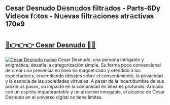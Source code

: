 ## Cesar Desnudo D𝚎sn𝚞dos filtr𝚊dos - Parts-6Dy Vid𝚎os f𝚘tos - N𝚞evas filtr𝚊ciones atr𝚊ctivas 170e9

# <h2><a href="http://mb1k23i.tromn.icu/?c=Cesar+Desnudo">🔗👉👉👉 Cesar Desnudo 🔗🔗</a></h2>

[![Cesar Desnudo nuevo](https://i.imgur.com/pEAQMta.gif)](http://mb1k23i.tromn.icu/?c=Cesar+Desnudo)
Cesar Desnudo, una persona intrigante y enigmática, desafía la categorización simple. Su forma poco convencional de crear una presencia en línea ha magnetizado y ofendido a los espectadores, encendiendo debates sobre el consentimiento, la privacidad y la esencia de las sociedades virtuales. A pesar de la incertidumbre de sus próximos pasos, su impacto en la comunidad en línea es profundo. Armado con un espíritu inquebrantable y un atractivo innegable, el alcance de Cesar Desnudo en el universo digital no tiene límites.
